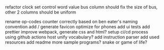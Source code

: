 refactor clock
set control word value
bus column should fix the size of bus, other 2 columns should be uniform

rename op-codes counter correctly based on ben eater's naming convention
add / generate favicon
optimize for phones
add ui tests
add prettier
improve webpack, generate css and html?
setup ci/cd process using github actions
host
unify vocabulary?
add instruction parser
add used resources
add readme
more sample programs?
snake or game of life?